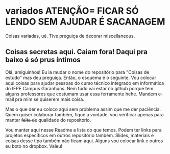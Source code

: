 # variados   ATENÇÃO= FICAR SÓ LENDO SEM AJUDAR É SACANAGEM
Coisas variadas, ué. Tive preguiça de decorar miscellaneous.

## Coisas secretas aqui. Caiam fora! Daqui pra baixo é só prus íntimos

Olá, amiguinhos! Eu ia mudar o nome do repositório para "Coisas de estudo" mas deu preguiça.
Então, o esquema é o seguinte. Vou colocar aqui coisas para ajudar pessoas do curso técnico integrado em informática do IFPE Campus Garanhuns. Nem tudo vai estar no github porque tem alguns professores que costumam usar essa ferramente hehe. Mandem e-mail pra mim se quiserem mais coisa.

Mas o que der eu coloco aqui sem problema assim que me der paciência. Quem quiser colaborar também, fique a vontade, vou verificar apenas para manter ~~falta de~~ qualidade do repositório.

Vou manter aqui nesse Readme a lista do que temos. Podem ter links para projetos específicos em outros repositório também. Slides, materiais e coisas desse tipo também não ficam aqui. Alguns vou colocar link e outros eu boto no dropbox. Valeu!
